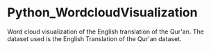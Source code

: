 # Python_WordcloudVisualization
Word cloud visualization of the English translation of the Qur'an. 
The dataset used is the English Translation of the Qur'an dataset.
